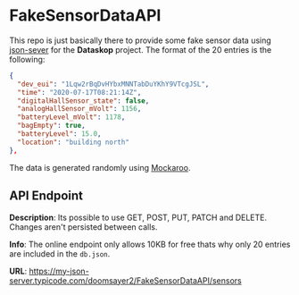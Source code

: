# FakeSensorDataAPI
This repo is just basically there to provide some fake sensor data using [json-sever](https://github.com/typicode/json-server) for the **Dataskop** project.
The format of the 20 entries is the following:

```json
{
  "dev_eui": "1Lqw2rBqDvHYbxMNNTabDuYKhY9VTcgJSL",
  "time": "2020-07-17T08:21:14Z",
  "digitalHallSensor_state": false,
  "analogHallSensor_mVolt": 1156,
  "batteryLevel_mVolt": 1178,
  "bagEmpty": true,
  "batteryLevel": 15.0,
  "location": "building north"
},
```
The data is generated randomly using [Mockaroo](https://www.mockaroo.com/). 

## API Endpoint
**Description**: Its possible to use GET, POST, PUT, PATCH and DELETE. Changes aren't persisted between calls.

**Info**: The online endpoint only allows 10KB for free thats why only 20 entries are included in the `db.json`.

**URL**: https://my-json-server.typicode.com/doomsayer2/FakeSensorDataAPI/sensors 
